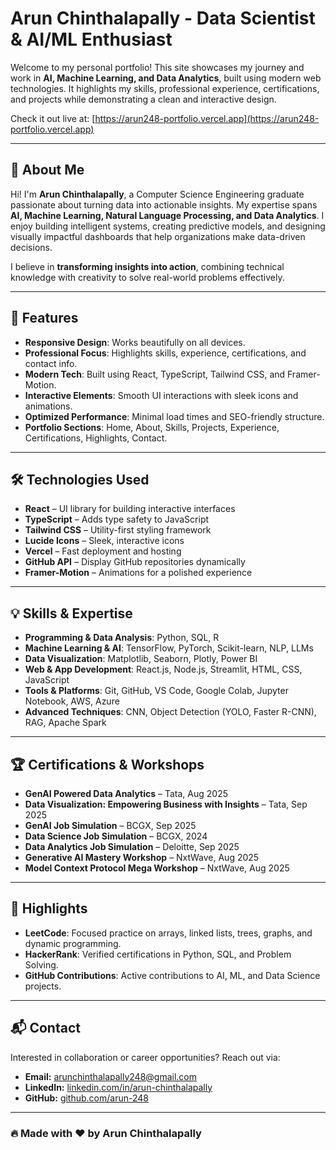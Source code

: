 # Arun Chinthalapally - Data Scientist & AI/ML Enthusiast

Welcome to my personal portfolio! This site showcases my journey and work in **AI, Machine Learning, and Data Analytics**, built using modern web technologies. It highlights my skills, professional experience, certifications, and projects while demonstrating a clean and interactive design.  

Check it out live at: [https://arun248-portfolio.vercel.app](https://arun248-portfolio.vercel.app)

---

## 👋 About Me

Hi! I'm **Arun Chinthalapally**, a Computer Science Engineering graduate passionate about turning data into actionable insights. My expertise spans **AI, Machine Learning, Natural Language Processing, and Data Analytics**. I enjoy building intelligent systems, creating predictive models, and designing visually impactful dashboards that help organizations make data-driven decisions.

I believe in **transforming insights into action**, combining technical knowledge with creativity to solve real-world problems effectively.

---

## 🚀 Features

- **Responsive Design**: Works beautifully on all devices.  
- **Professional Focus**: Highlights skills, experience, certifications, and contact info.  
- **Modern Tech**: Built using React, TypeScript, Tailwind CSS, and Framer-Motion.  
- **Interactive Elements**: Smooth UI interactions with sleek icons and animations.  
- **Optimized Performance**: Minimal load times and SEO-friendly structure.  
- **Portfolio Sections**: Home, About, Skills, Projects, Experience, Certifications, Highlights, Contact.  

---

## 🛠 Technologies Used

- **React** – UI library for building interactive interfaces  
- **TypeScript** – Adds type safety to JavaScript  
- **Tailwind CSS** – Utility-first styling framework  
- **Lucide Icons** – Sleek, interactive icons  
- **Vercel** – Fast deployment and hosting  
- **GitHub API** – Display GitHub repositories dynamically    
- **Framer-Motion** – Animations for a polished experience  

---

## 💡 Skills & Expertise

- **Programming & Data Analysis**: Python, SQL, R  
- **Machine Learning & AI**: TensorFlow, PyTorch, Scikit-learn, NLP, LLMs  
- **Data Visualization**: Matplotlib, Seaborn, Plotly, Power BI  
- **Web & App Development**: React.js, Node.js, Streamlit, HTML, CSS, JavaScript  
- **Tools & Platforms**: Git, GitHub, VS Code, Google Colab, Jupyter Notebook, AWS, Azure  
- **Advanced Techniques**: CNN, Object Detection (YOLO, Faster R-CNN), RAG, Apache Spark  

---

## 🏆 Certifications & Workshops

- **GenAI Powered Data Analytics** – Tata, Aug 2025  
- **Data Visualization: Empowering Business with Insights** – Tata, Sep 2025  
- **GenAI Job Simulation** – BCGX, Sep 2025  
- **Data Science Job Simulation** – BCGX, 2024  
- **Data Analytics Job Simulation** – Deloitte, Sep 2025  
- **Generative AI Mastery Workshop** – NxtWave, Aug 2025  
- **Model Context Protocol Mega Workshop** – NxtWave, Aug 2025  

---

## 🌟 Highlights

- **LeetCode**: Focused practice on arrays, linked lists, trees, graphs, and dynamic programming.  
- **HackerRank**: Verified certifications in Python, SQL, and Problem Solving.  
- **GitHub Contributions**: Active contributions to AI, ML, and Data Science projects.  

---

## 📬 Contact

Interested in collaboration or career opportunities? Reach out via:  

- **Email:** [arunchinthalapally248@gmail.com](mailto:arunchinthalapally248@gmail.com)  
- **LinkedIn:** [linkedin.com/in/arun-chinthalapally](https://linkedin.com/in/arun-chinthalapally)  
- **GitHub:** [github.com/arun-248](https://github.com/arun-248)  

---

### 🔥 Made with ❤️ by **Arun Chinthalapally**
